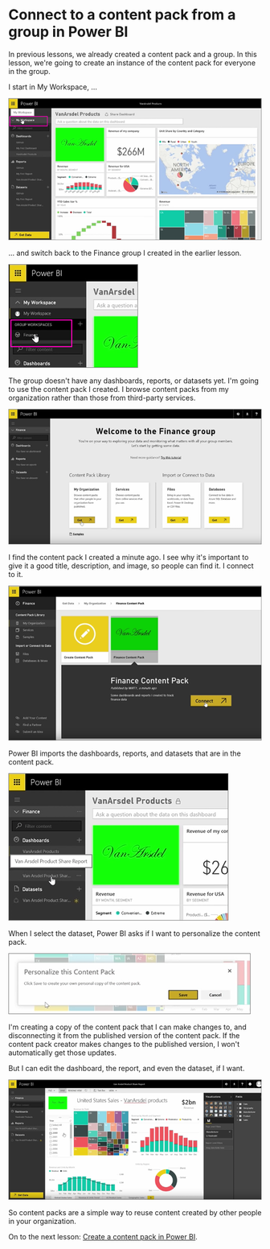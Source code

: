 <properties
   pageTitle="Use Content Packs"
   description="Quickly reuse dashboards, reports, and datasets across your organization"
   services="powerbi"
   documentationCenter=""
   authors="davidiseminger"
   manager="mblythe"
   editor=""
   tags=""
   featuredVideoId="fE9R6ydo8yk"
   featuredVideoThumb=""
   courseDuration="7m"/>

<tags
   ms.service="powerbi"
   ms.devlang="NA"
   ms.topic="article"
   ms.tgt_pltfrm="NA"
   ms.workload="powerbi"
   ms.date="02/29/2016"
   ms.author="v-jescoo"/>

# Connect to a content pack from a group in Power BI

In previous lessons, we already created a content pack and a group. In this lesson, we're going to create an instance of the content pack for everyone in the group.

I start in My Workspace, ...

![Share and collaborate in Power BI](./media/powerbi-learning-6-3-use-content-packs/pbi_learn06_03myworkspace.png)

... and switch back to the Finance group I created in the earlier lesson.

![Share and collaborate in Power BI](./media/powerbi-learning-6-3-use-content-packs/pbi_learn06_03switch2group.png)

The group doesn't have any dashboards, reports, or datasets yet. I'm going to use the content pack I created. I browse content packs from my organization rather than those from third-party services.

![Share and collaborate in Power BI](./media/powerbi-learning-6-3-use-content-packs/pbi_learn06_03myorgcontpk.png)

I find the content pack I created a minute ago. I see why it's important to give it a good title, description, and image, so people can find it. I connect to it.

![Share and collaborate in Power BI](./media/powerbi-learning-6-3-use-content-packs/pbi_learn06_03contgallry.png)

Power BI imports the dashboards, reports, and datasets that are in the content pack.

![Share and collaborate in Power BI](./media/powerbi-learning-6-3-use-content-packs/pbi_learn06_03added2group.png)

When I select the dataset, Power BI asks if I want to personalize the content pack.

![Share and collaborate in Power BI](./media/powerbi-learning-6-3-use-content-packs/pbi_learn06_03personalize.png)

I'm creating a copy of the content pack that I can make changes to, and disconnecting it from the published version of the content pack. If the content pack creator makes changes to the published version, I won't automatically get those updates.

But I can edit the dashboard, the report, and even the dataset, if I want.

![Share and collaborate in Power BI](./media/powerbi-learning-6-3-use-content-packs/pbi_learn06_03editreport.png)

So content packs are a simple way to reuse content created by other people in your organization.

On to the next lesson: [Create a content pack in Power BI](powerbi-learning-6-4-update-content-pack.md).

